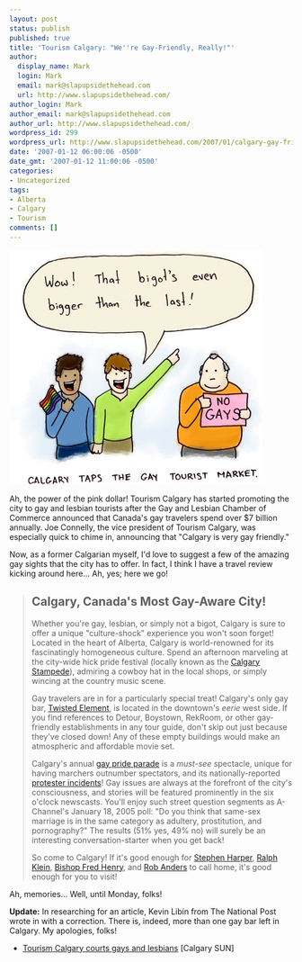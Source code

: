```yaml
---
layout: post
status: publish
published: true
title: 'Tourism Calgary: "We''re Gay-Friendly, Really!"'
author:
  display_name: Mark
  login: Mark
  email: mark@slapupsidethehead.com
  url: http://www.slapupsidethehead.com/
author_login: Mark
author_email: mark@slapupsidethehead.com
author_url: http://www.slapupsidethehead.com/
wordpress_id: 299
wordpress_url: http://www.slapupsidethehead.com/2007/01/calgary-gay-friendly/
date: '2007-01-12 06:00:06 -0500'
date_gmt: '2007-01-12 11:00:06 -0500'
categories:
- Uncategorized
tags:
- Alberta
- Calgary
- Tourism
comments: []
---
```

![Calgary Gay Tourism](/wp-content/media/2007/01/calgary_gay_tourism.jpg)

Ah, the power of the pink dollar! Tourism Calgary has started promoting the city to gay and lesbian tourists after the Gay and Lesbian Chamber of Commerce announced that Canada's gay travelers spend over $7 billion annually. Joe Connelly, the vice president of Tourism Calgary, was especially quick to chime in, announcing that "Calgary is very gay friendly."

Now, as a former Calgarian myself, I'd love to suggest a few of the amazing gay sights that the city has to offer. In fact, I think I have a travel review kicking around here... Ah, yes; here we go!

> ## Calgary, Canada's Most Gay-Aware City!
> 
> Whether you're gay, lesbian, or simply not a bigot, Calgary is sure to offer a unique "culture-shock" experience you won't soon forget! Located in the heart of Alberta, Calgary is world-renowned for its fascinatingly homogeneous culture. Spend an afternoon marveling at the city-wide hick pride festival (locally known as the [Calgary Stampede](http://calgarystampede.com/ "It's like a typical Conklin-ride fair, but with country music!")), admiring a cowboy hat in the local shops, or simply wincing at the country music scene.
> 
> Gay travelers are in for a particularly special treat! Calgary's only gay bar, [Twisted Element](http://www.twistedelement.ca/ "Admittedly rather nice, but in a lousy area of town"), is located in the downtown's _eerie_ west side. If you find references to Detour, Boystown, RekRoom, or other gay-friendly establishments in any tour guide, don't skip out just because they've closed down! Any of these empty buildings would make an atmospheric and affordable movie set.
> 
> Calgary's annual [gay pride parade](http://www.pridecalgary.ca/index.php "Pride Calgary; Keep it up, seriously! Someone has to!") is a _must-see_ spectacle, unique for having marchers outnumber spectators, and its nationally-reported [protester incidents](http://www.slapupsidethehead.com/2006/06/a-typical-calgary-pride-week/ "Tacklings galore!")! Gay issues are always at the forefront of the city's consciousness, and stories will be featured prominently in the six o'clock newscasts. You'll enjoy such street question segments as A-Channel's January 18, 2005 poll: "Do you think that same-sex marriage is in the same category as adultery, prostitution, and pornography?" The results (51% yes, 49% no) will surely be an interesting conversation-starter when you get back!
> 
> So come to Calgary! If it's good enough for [Stephen Harper](http://www.slapupsidethehead.com/2006/10/tories-acting-scary/ "Mr. Scary himself!"), [Ralph Klein](http://www.slapupsidethehead.com/2006/04/ralph-to-leave-throne/ "King Ralph"), [Bishop Fred Henry](http://www.slapupsidethehead.com/2006/09/fred-henry-off-the-deep-end/ "No communion for you!"), and [Rob Anders](http://www.slapupsidethehead.com/2006/07/homosexual-sex-marriage/ "Homosexual Sex Marriage!") to call home, it's good enough for you to visit!

Ah, memories... Well, until Monday, folks!

**Update:** In researching for an article, Kevin Libin from The National Post wrote in with a correction. There is, indeed, more than one gay bar left in Calgary. My apologies, folks!

- [Tourism Calgary courts gays and lesbians](http://calsun.canoe.ca/News/Alberta/2007/01/10/3279922.html) [Calgary SUN]
